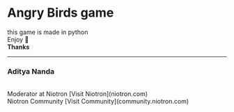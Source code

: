 # Angry Birds game
this game is made in python <br>
Enjoy 🙂<br>
**Thanks** <hr>
<h3>Aditya Nanda</h3><br>
Moderator at Niotron [Visit Niotron](niotron.com)<br>
Niotron Community [Visit Community](community.niotron.com)
